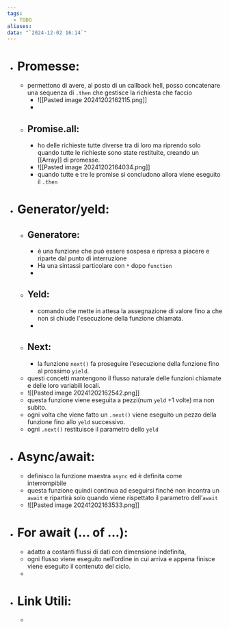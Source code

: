 ```yaml
---
tags:
  - TODO
aliases: 
data: "`2024-12-02 16:14`"
---
```

- # Promesse:
	- permettono di avere, al posto di un callback hell, posso concatenare una sequenza di `.then` che gestisce la richiesta che faccio 
		- ![[Pasted image 20241202162115.png]]
		-  
	- ## Promise.all:
		- ho delle richieste tutte diverse tra di loro ma riprendo solo quando tutte le richieste sono state restituite, creando un [[Array]] di promesse.
		- ![[Pasted image 20241202164034.png]]
		- quando tutte e tre le promise si concludono allora viene eseguito il `.then` 
- # Generator/yeld:
	- ## Generatore:
		- è una funzione che può essere sospesa e ripresa a piacere e riparte dal punto di interruzione
		- Ha una sintassi particolare con `*` dopo `function`
		- 
	- ## Yeld:
		- comando che mette in attesa la assegnazione di valore fino a che non si chiude l'esecuzione della funzione chiamata.
		- 
	- ## Next:
		- la funzione `next()` fa proseguire l'esecuzione della funzione fino al prossimo `yield`.
	- questi concetti mantengono il flusso naturale delle funzioni chiamate e delle loro variabili locali.
	- ![[Pasted image 20241202162542.png]] 
	- questa funzione viene eseguita a pezzi(num `yeld` +1 volte)  ma non subito.
	- ogni volta che viene fatto un `.next()` viene eseguito un pezzo della funzione fino allo `yeld` successivo.
	- ogni `.next()` restituisce il parametro dello `yeld` 
- # Async/await:
	- definisco la funzione maestra `async` ed è definita come interrompibile 
	- questa funzione quindi continua ad eseguirsi finché non incontra un `await` e ripartirà solo quando viene rispettato il parametro dell’`await`
	- ![[Pasted image 20241202163533.png]]
- # For await (… of …):
	- adatto a costanti flussi di dati con dimensione indefinita, 
	- ogni flusso viene eseguito nell’ordine in cui arriva e appena finisce viene eseguito il contenuto del ciclo.
	- 
- # Link Utili:
	- 